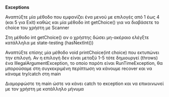 **Exceptions**  

Αναπτύξτε μία μέθοδο που εμφανίζει ένα μενού με επιλογές από 1 έως 4 (και 5 για Exit) καθώς και μία μέθοδο int getChoice() για να διαβάσετε το choice του χρήστη με Scanner

Στη μέθοδο int getChoice() αν ο χρήστης δώσει μη-ακέραιο ελέγξτε κατάλληλα με state-testing (hasNextInt())

Αναπτύξτε επίσης μία μέθοδο void printChoice(int choice) που εκτυπώνει την επιλογή. Αν η επιλογή δεν είναι μεταξύ 1-5 τότε δημιουργεί (throws) ένα IllegalArgumentException, το οποίο παρότι είναι RunTimeException, θα μπορούσαμε στη συγκεκριμένη περίπτωση να κάνουμε recover και να κάναμε try/catch στη main

Διαμορφώστε τη main ώστε να κάνει catch το exception και να επικοινωνεί με τον χρήστη με κατάλληλο μήνυμα


